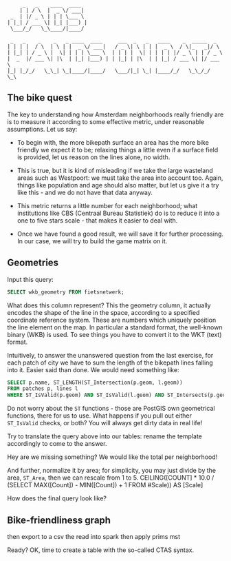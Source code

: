 ```
     _   _    ____  ____  
    | | / \  |  _ \/ ___| 
 _  | |/ _ \ | | | \___ \ 
| |_| / ___ \| |_| |___) |
 \___/_/   \_\____/|____/ 
                          
 _   _    _    _   _ ____  ____     ___  _   _   ____    _  _____  _    
| | | |  / \  | \ | |  _ \/ ___|   / _ \| \ | | |  _ \  / \|_   _|/ \   
| |_| | / _ \ |  \| | | | \___ \  | | | |  \| | | | | |/ _ \ | | / _ \  
|  _  |/ ___ \| |\  | |_| |___) | | |_| | |\  | | |_| / ___ \| |/ ___ \ 
|_| |_/_/   \_\_| \_|____/|____/   \___/|_| \_| |____/_/   \_\_/_/   \_\

```

## The bike quest

The key to understanding how Amsterdam neighborhoods really friendly are is to measure it according to some effective metric, under reasonable assumptions. Let us say:

* To begin with, the more bikepath surface an area has the more bike friendly we expect it to be; relaxing things a little even if a surface field is provided, let us reason on the lines alone, no width.

* This is true, but it is kind of misleading if we take the large wasteland areas such as Westpoort: we must take the area into account too. Again, things like population and age should also matter, but let us give it a try like this - and we do not have that data anyway.

* This metric returns a little number for each neighborhood; what institutions like CBS (Centraal Bureau Statistiek) do is to reduce it into a one to five stars scale - that makes it easier to deal with.

* Once we have found a good result, we will save it for further processing. In our case, we will try to build the game matrix on it.

## Geometries

Input this query:

```sql
SELECT wkb_geometry FROM fietsnetwerk;
```

What does this column represent? This the geometry column, it actually encodes the shape of the line in the space, according to a specified coordinate reference system. These are numbers which uniquely position the line element on the map. In particular a standard format, the well-known binary (WKB) is used. To see things you have to convert it to the WKT (text) format.

Intuitively, to answer the unanswered question from the last exercise, for each patch of city we have to sum the length of the bikepath lines falling into it. Easier said than done. We would need something like:

```sql
SELECT p.name, ST_LENGTH(ST_Intersection(p.geom, l.geom))
FROM patches p, lines l
WHERE ST_IsValid(p.geom) AND ST_IsValid(l.geom) AND ST_Intersects(p.geom, l.geom);
```
Do not worry about the `ST` functions - those are PostGIS own geometrical functions, there for us to use. What happens if you pull out either `ST_IsValid` checks, or both? You will always get dirty data in real life!

Try to translate the query above into our tables: rename the template accordingly to come to the answer.

Hey are we missing something? We would like the total per neighborhood!

And further, normalize it by area; for simplicity, you may just divide by the area, `ST_Area`, then we can rescale from 1 to 5.
CEILING([COUNT] * 10.0 / (SELECT MAX([Count])  - MIN([Count]) + 1 FROM #Scale)) AS [Scale]

How does the final query look like?


## Bike-friendliness graph

then export to a csv
the read into spark
then apply prims mst

Ready? OK, time to create a table with the so-called CTAS syntax.
